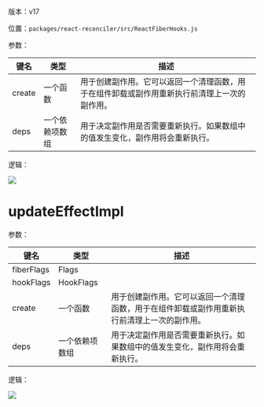 版本：v17

位置：`packages/react-reconciler/src/ReactFiberHooks.js`

参数：

| 键名   | 类型           | 描述                                                         |
| ------ | -------------- | ------------------------------------------------------------ |
| create | 一个函数       | 用于创建副作用。它可以返回一个清理函数，用于在组件卸载或副作用重新执行前清理上一次的副作用。 |
| deps   | 一个依赖项数组 | 用于决定副作用是否需要重新执行。如果数组中的值发生变化，副作用将会重新执行。 |

逻辑：

![](https://gitee.com/lao-jiawei/photo-gallery/raw/master/images/react/updateEffect_1.jfif)

# updateEffectImpl

参数：

| 键名       | 类型           | 描述                                                         |
| ---------- | -------------- | ------------------------------------------------------------ |
| fiberFlags | Flags          |                                                              |
| hookFlags  | HookFlags      |                                                              |
| create     | 一个函数       | 用于创建副作用。它可以返回一个清理函数，用于在组件卸载或副作用重新执行前清理上一次的副作用。 |
| deps       | 一个依赖项数组 | 用于决定副作用是否需要重新执行。如果数组中的值发生变化，副作用将会重新执行。 |

逻辑：

![](https://gitee.com/lao-jiawei/photo-gallery/raw/master/images/react/updateEffect_2.jfif)
